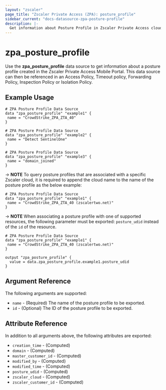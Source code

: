 ```yaml
---
layout: "zscaler"
page_title: "Zscaler Private Access (ZPA): posture_profile"
sidebar_current: "docs-datasource-zpa-posture-profile"
description: |-
  Get information about Posture Profile in Zscaler Private Access cloud.
---
```


# zpa_posture_profile

Use the **zpa_posture_profile** data source to get information about a posture profile created in the Zscaler Private Access Mobile Portal. This data source can then be referenced in an Access Policy, Timeout policy, Forwarding Policy, Inspection Policy or Isolation Policy.

## Example Usage

```hcl
# ZPA Posture Profile Data Source
data "zpa_posture_profile" "example1" {
 name = "CrowdStrike_ZPA_ZTA_40"
}
```

```hcl
# ZPA Posture Profile Data Source
data "zpa_posture_profile" "example2" {
 name = "Detect SentinelOne"
}
```

```hcl
# ZPA Posture Profile Data Source
data "zpa_posture_profile" "example3" {
 name = "domain_joined"
}
```

-> **NOTE** To query posture profiles that are associated with a specific Zscaler cloud, it is required to append the cloud name to the name of the posture profile as the below example:

```hcl
# ZPA Posture Profile Data Source
data "zpa_posture_profile" "example1" {
 name = "CrowdStrike_ZPA_ZTA_40 (zscalertwo.net)"
}
```

-> **NOTE** When associating a posture profile with one of supported resources, the following parameter must be exported: ``posture_udid`` instead of the ``id`` of the resource.

```hcl
# ZPA Posture Profile Data Source
data "zpa_posture_profile" "example1" {
 name = "CrowdStrike_ZPA_ZTA_40 (zscalertwo.net)"
}

output "zpa_posture_profile" {
  value = data.zpa_posture_profile.example1.posture_udid
}
```

## Argument Reference

The following arguments are supported:

* `name` - (Required) The name of the posture profile to be exported.
* `id` - (Optional) The ID of the posture profile to be exported.

## Attribute Reference

In addition to all arguments above, the following attributes are exported:

* `creation_time` - (Computed)
* `domain` - (Computed)
* `master_customer_id` - (Computed)
* `modified_by` - (Computed)
* `modified_time` - (Computed)
* `posture_udid` - (Computed)
* `zscaler_cloud` - (Computed)
* `zscaler_customer_id` - (Computed)
